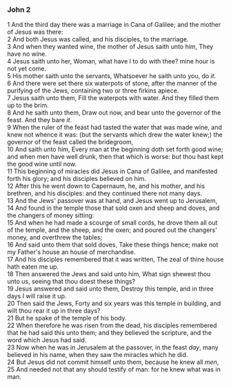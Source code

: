 ### John 2

1 And the third day there was a marriage in Cana of Galilee; and the mother of Jesus was there:  
2 And both Jesus was called, and his disciples, to the marriage.  
3 And when they wanted wine, the mother of Jesus saith unto him, They have no wine.  
4 Jesus saith unto her, Woman, what have I to do with thee? mine hour is not yet come.  
5 His mother saith unto the servants, Whatsoever he saith unto you, do *it*.  
6 And there were set there six waterpots of stone, after the manner of the purifying of the Jews, containing two or three firkins apiece.  
7 Jesus saith unto them, Fill the waterpots with water. And they filled them up to the brim.  
8 And he saith unto them, Draw out now, and bear unto the governor of the feast. And they bare *it*.  
9 When the ruler of the feast had tasted the water that was made wine, and knew not whence it was: (but the servants which drew the water knew;) the governor of the feast called the bridegroom,  
10 And saith unto him, Every man at the beginning doth set forth good wine; and when men have well drunk, then that which is worse: *but* thou hast kept the good wine until now.  
11 This beginning of miracles did Jesus in Cana of Galilee, and manifested forth his glory; and his disciples believed on him.  
12 After this he went down to Capernaum, he, and his mother, and his brethren, and his disciples: and they continued there not many days.  
13 And the Jews' passover was at hand, and Jesus went up to Jerusalem,  
14 And found in the temple those that sold oxen and sheep and doves, and the changers of money sitting:  
15 And when he had made a scourge of small cords, he drove them all out of the temple, and the sheep, and the oxen; and poured out the changers' money, and overthrew the tables;  
16 And said unto them that sold doves, Take these things hence; make not my Father's house an house of merchandise.  
17 And his disciples remembered that it was written, The zeal of thine house hath eaten me up.  
18 Then answered the Jews and said unto him, What sign shewest thou unto us, seeing that thou doest these things?  
19 Jesus answered and said unto them, Destroy this temple, and in three days I will raise it up.  
20 Then said the Jews, Forty and six years was this temple in building, and wilt thou rear it up in three days?  
21 But he spake of the temple of his body.  
22 When therefore he was risen from the dead, his disciples remembered that he had said this unto them; and they believed the scripture, and the word which Jesus had said.  
23 Now when he was in Jerusalem at the passover, in the feast *day*, many believed in his name, when they saw the miracles which he did.  
24 But Jesus did not commit himself unto them, because he knew all *men*,  
25 And needed not that any should testify of man: for he knew what was in man.  
